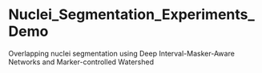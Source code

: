 # Nuclei_Segmentation_Experiments_Demo
Overlapping nuclei segmentation using Deep Interval-Masker-Aware Networks and Marker-controlled Watershed

